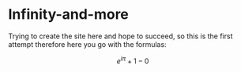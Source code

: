 # Infinity-and-more

Trying to create the site here and hope to succeed, so this is the first attempt therefore here you go with the formulas:

$$e^{i\pi} + 1 - 0$$
